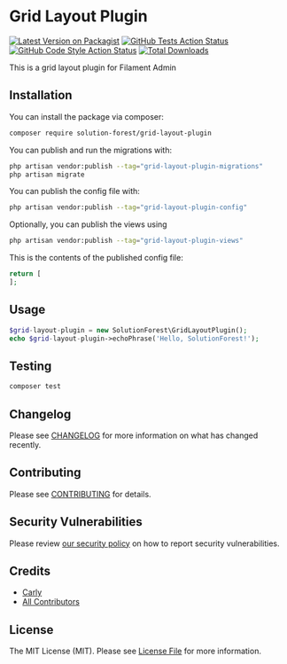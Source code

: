 # Grid Layout Plugin

[![Latest Version on Packagist](https://img.shields.io/packagist/v/solution-forest/grid-layout-plugin.svg?style=flat-square)](https://packagist.org/packages/solution-forest/grid-layout-plugin)
[![GitHub Tests Action Status](https://img.shields.io/github/workflow/status/solution-forest/grid-layout-plugin/run-tests?label=tests)](https://github.com/solution-forest/grid-layout-plugin/actions?query=workflow%3Arun-tests+branch%3Amain)
[![GitHub Code Style Action Status](https://img.shields.io/github/workflow/status/solution-forest/grid-layout-plugin/Check%20&%20fix%20styling?label=code%20style)](https://github.com/solution-forest/grid-layout-plugin/actions?query=workflow%3A"Check+%26+fix+styling"+branch%3Amain)
[![Total Downloads](https://img.shields.io/packagist/dt/solution-forest/grid-layout-plugin.svg?style=flat-square)](https://packagist.org/packages/solution-forest/grid-layout-plugin)

This is a grid layout plugin for Filament Admin

## Installation

You can install the package via composer:

```bash
composer require solution-forest/grid-layout-plugin
```

You can publish and run the migrations with:

```bash
php artisan vendor:publish --tag="grid-layout-plugin-migrations"
php artisan migrate
```

You can publish the config file with:

```bash
php artisan vendor:publish --tag="grid-layout-plugin-config"
```

Optionally, you can publish the views using

```bash
php artisan vendor:publish --tag="grid-layout-plugin-views"
```

This is the contents of the published config file:

```php
return [
];
```

## Usage

```php
$grid-layout-plugin = new SolutionForest\GridLayoutPlugin();
echo $grid-layout-plugin->echoPhrase('Hello, SolutionForest!');
```

## Testing

```bash
composer test
```

## Changelog

Please see [CHANGELOG](CHANGELOG.md) for more information on what has changed recently.

## Contributing

Please see [CONTRIBUTING](.github/CONTRIBUTING.md) for details.

## Security Vulnerabilities

Please review [our security policy](../../security/policy) on how to report security vulnerabilities.

## Credits

- [Carly](https://github.com/n/a)
- [All Contributors](../../contributors)

## License

The MIT License (MIT). Please see [License File](LICENSE.md) for more information.
